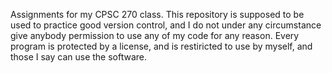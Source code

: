 

Assignments for my CPSC 270 class. This repository is supposed to be used to practice good version control, and I do not under any circumstance give anybody permission to use any of my code for any reason. Every program is protected by a license, and is restiricted to use by myself, and those I say can use the software.
